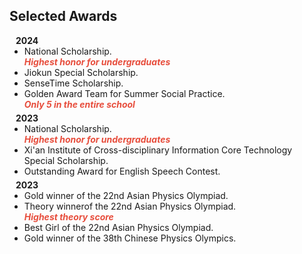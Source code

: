 ## Selected Awards

<h4 style="margin:0 10px 0;">2024</h4>

<ul style="margin:0 0 5px;">
  <li><a><autocolor>National Scholarship.</autocolor></a></li><strong> <i style="color:#e74d3c">Highest honor for undergraduates</i></strong>
  <li><a><autocolor>Jiokun Special Scholarship.</autocolor></a></li>
  <li><a><autocolor>SenseTime Scholarship.</autocolor></a></li>
  <li><a><autocolor>Golden Award Team for Summer Social Practice.</autocolor></a></li><strong> <i style="color:#e74d3c">Only 5 in the entire school</i></strong>
</ul>

<h4 style="margin:0 10px 0;">2023</h4>

<ul style="margin:0 0 5px;">
  <li><a><autocolor>National Scholarship.</autocolor></a></li><strong> <i style="color:#e74d3c">Highest honor for undergraduates</i></strong>
  <li><a><autocolor>Xi'an Institute of Cross-disciplinary Information Core Technology Special Scholarship.</autocolor></a></li>
  <li><a><autocolor>Outstanding Award for English Speech Contest.</autocolor></a></li>
</ul>

<h4 style="margin:0 10px 0;">2023</h4>

<ul style="margin:0 0 5px;">
  <li><a><autocolor>Gold winner of the 22nd Asian Physics Olympiad.</autocolor></a></li>
  <li><a><autocolor>Theory winnerof the 22nd Asian Physics Olympiad.</autocolor></a></li><strong> <i style="color:#e74d3c">Highest theory score</i></strong>
  <li><a><autocolor>Best Girl of the 22nd Asian Physics Olympiad.</autocolor></a></li>
  <li><a><autocolor>Gold winner of the 38th Chinese Physics Olympics.</autocolor></a></li>
</ul>

